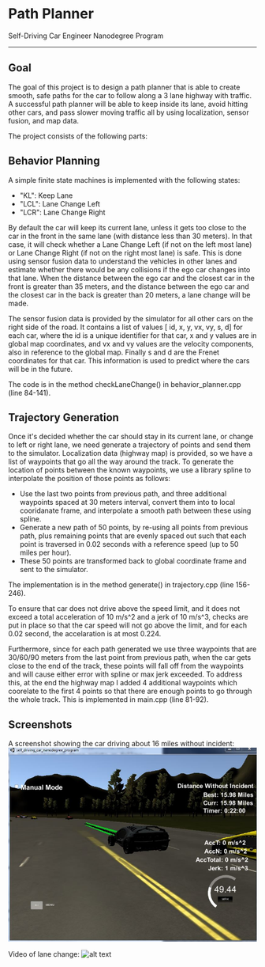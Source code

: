 # Path Planner
Self-Driving Car Engineer Nanodegree Program

---
## Goal
The goal of this project is to design a path planner that is able to create smooth, safe paths for the car to follow along a 3 lane highway with traffic. A successful path planner will be able to keep inside its lane, avoid hitting other cars, and pass slower moving traffic all by using localization, sensor fusion, and map data.

The project consists of the following parts:

## Behavior Planning
A simple finite state machines is implemented with the following states:
- "KL": Keep Lane
- "LCL": Lane Change Left
- "LCR": Lane Change Right

By default the car will keep its current lane, unless it gets too close to the car in the front in the same lane (with distance less than 30 meters). In that case, it will check whether a Lane Change Left (if not on the left most lane) or Lane Change Right (if not on the right most lane) is safe. This is done using sensor fusion data to understand the vehicles in other lanes and estimate whether there would be any collisions if the ego car changes into that lane. When the distance between the ego car and the closest car in the front is greater than 35 meters, and the distance between the ego car and the closest car in the back is greater than 20 meters, a lane change will be made. 

The sensor fusion data is provided by the simulator for all other cars on the right side of the road. It contains a list of values [ id, x, y, vx, vy, s, d] for each car, where the id is a unique identifier for that car,  x and y values are in global map coordinates, and vx and vy values are the velocity components, also in reference to the global map. Finally s and d are the Frenet coordinates for that car. This information is used to predict where the cars will be in the future.

The code is in the method checkLaneChange() in behavior_planner.cpp (line 84-141).

## Trajectory Generation
Once it's decided whether the car should stay in its current lane, or change to left or right lane, we need generate a trajectory of points and send them to the simulator. Localization data (highway map) is provided, so we have a list of waypoints that go all the way around the track. To  generate the location of points between the known waypoints, we use a library spline to interpolate the position of those points as follows:

- Use the last two points from previous path, and three additional waypoints spaced at 30 meters interval, convert them into to local cooridanate frame, and interpolate a smooth path between these using spline.
- Generate a new path of 50 points, by re-using all points from previous path, plus remaining points that are evenly spaced out such that each point is traversed in 0.02 seconds with a reference speed (up to 50 miles per hour).
- These 50 points are transformed back to global coordinate frame and sent to the simulator.

The implementation is in the method generate() in trajectory.cpp (line 156-246).

To ensure that car does not drive above the speed limit, and it does not exceed a total acceleration of 10 m/s^2 and a jerk of 10 m/s^3, checks are put in place so that the car speed will not go above the limit, and for each 0.02 second, the accelaration is at most 0.224.   

Furthermore, since for each path generated we use three waypoints that are 30/60/90 meters from the last point from previous path, when the car gets close to the end of the track, these points will fall off from the waypoints and will cause either error with spline or max jerk exceeded. To address this, at the end the highway map I added 4 additional waypoints which coorelate to the first 4 points so that there are enough points to go through the whole track. This is implemented in main.cpp (line 81-92).

## Screenshots
A screenshot showing the car driving about 16 miles without incident:
![alt text](./img/screenshot.JPG)

Video of lane change:
![alt text](./path-planner2.gif)
